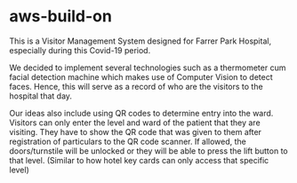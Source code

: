 # aws-build-on
This is a Visitor Management System designed for Farrer Park Hospital, especially during this Covid-19 period.

We decided to implement several technologies such as a thermometer cum facial detection machine which makes use of Computer Vision to detect faces. Hence, this will serve as a record of who are the visitors to the hospital that day.

Our ideas also include using QR codes to determine entry into the ward. Visitors can only enter the level and ward of the patient that they are visiting. They have to show the QR code that was given to them after registration of particulars to the QR code scanner. If allowed, the doors/turnstile will be unlocked or they will be able to press the lift button to that level. (Similar to how hotel key cards can only access that specific level)
